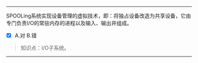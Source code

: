 ---
SPOOLing系统实现设备管理的虚拟技术，即：将独占设备改造为共享设备，它由专门负责I/O的常驻内存的进程以及输入、输出井组成。
- [x] A.对 B.错

> 知识点：I/O子系统。

---